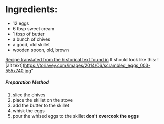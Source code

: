 # Ingredients:

- 12 eggs
- 6 tbsp sweet cream
- 1 tbsp of butter
- a bunch of chives
- a good, old skillet
- wooden spoon, old, brown

[Recipe translated from the historical text found in](https://www.nb.no/)
It should look like this: 
![alt text](https://toriavey.com/images/2014/06/scrambled_eggs_003-555x740.jpg"

##### Preparation Method
1. slice the chives
2. place the skillet on the stove
3. add the butter to the skillet
4. whisk the eggs
5. pour the whised eggs to the skillet
**don't overcook the eggs**

